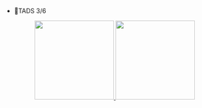 - 🌿TADS 3/6

<div align="center">
  <a href="https://github.com/MayGeems">
  <img height="180em" src="https://github-readme-stats.vercel.app/api?username=MayGeems&show_icons=true&theme=dracula&include_all_commits=true&count_private=true"/>
  <img height="180em" src="https://github-readme-stats.vercel.app/api/top-langs/?username=MayGeems&layout=compact&langs_count=7&theme=dracula"/>
</div>
